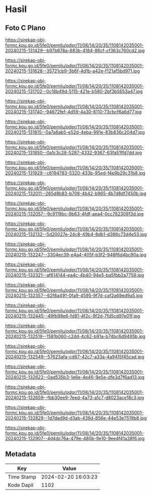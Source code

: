 # Hasil

## Foto C Plano

https://sirekap-obj-formc.kpu.go.id/5fe0/pemilu/pdpr/11/08/14/20/35/1108142035001-20240215-131429--b97b678a-883b-4184-86cf-cf363c760cd2.jpg

https://sirekap-obj-formc.kpu.go.id/5fe0/pemilu/pdpr/11/08/14/20/35/1108142035001-20240215-131628--35721cb9-3b6f-4d1b-a42e-f121af5bd971.jpg

https://sirekap-obj-formc.kpu.go.id/5fe0/pemilu/pdpr/11/08/14/20/35/1108142035001-20240215-131702--0c18b49d-5115-421e-b580-2bf3b5653a47.jpg

https://sirekap-obj-formc.kpu.go.id/5fe0/pemilu/pdpr/11/08/14/20/35/1108142035001-20240215-131740--94672fef-4d59-4a30-8110-73cbcf6a6d77.jpg

https://sirekap-obj-formc.kpu.go.id/5fe0/pemilu/pdpr/11/08/14/20/35/1108142035001-20240215-131815--0a7a6ab5-e52d-4eba-991e-83b836c204d7.jpg

https://sirekap-obj-formc.kpu.go.id/5fe0/pemilu/pdpr/11/08/14/20/35/1108142035001-20240215-131850--0a1c3c28-5287-4332-9367-63fa51ffd7dd.jpg

https://sirekap-obj-formc.kpu.go.id/5fe0/pemilu/pdpr/11/08/14/20/35/1108142035001-20240215-131929--c6194783-5320-433b-95ed-f4e9b29c31b8.jpg

https://sirekap-obj-formc.kpu.go.id/5fe0/pemilu/pdpr/11/08/14/20/35/1108142035001-20240215-132011--265d8b83-b708-4b42-b965-4b7d8df7450b.jpg

https://sirekap-obj-formc.kpu.go.id/5fe0/pemilu/pdpr/11/08/14/20/35/1108142035001-20240215-132057--9c9119bc-9b63-4fdf-aea4-0cc78230913d.jpg

https://sirekap-obj-formc.kpu.go.id/5fe0/pemilu/pdpr/11/08/14/20/35/1108142035001-20240215-132132--5d20027e-24c8-49b4-8db1-d386c73d4e53.jpg

https://sirekap-obj-formc.kpu.go.id/5fe0/pemilu/pdpr/11/08/14/20/35/1108142035001-20240215-132247--3304ec39-e4a4-405f-b3f2-948f6d4bc90a.jpg

https://sirekap-obj-formc.kpu.go.id/5fe0/pemilu/pdpr/11/08/14/20/35/1108142035001-20240215-132321--af614144-ea4c-4b40-94e5-ba5fbb2a7759.jpg

https://sirekap-obj-formc.kpu.go.id/5fe0/pemilu/pdpr/11/08/14/20/35/1108142035001-20240215-132357--62f8a491-0fa9-4595-9f7d-caf2a69ed9a5.jpg

https://sirekap-obj-formc.kpu.go.id/5fe0/pemilu/pdpr/11/08/14/20/35/1108142035001-20240215-132445--49fb98e6-fd81-4f2c-9f2d-7fd5cd97e01f.jpg

https://sirekap-obj-formc.kpu.go.id/5fe0/pemilu/pdpr/11/08/14/20/35/1108142035001-20240215-132519--1581b060-c2dd-4c62-b91a-b74bc6d9495b.jpg

https://sirekap-obj-formc.kpu.go.id/5fe0/pemilu/pdpr/11/08/14/20/35/1108142035001-20240215-132549--57623afa-cd67-42c7-a33a-4a9415f45cad.jpg

https://sirekap-obj-formc.kpu.go.id/5fe0/pemilu/pdpr/11/08/14/20/35/1108142035001-20240215-132622--0ad535b3-1e6e-4e46-9e5e-dfe3d7f6ad13.jpg

https://sirekap-obj-formc.kpu.go.id/5fe0/pemilu/pdpr/11/08/14/20/35/1108142035001-20240215-132659--fbb30ee9-7eed-4a73-a1c7-d8023ace18c3.jpg

https://sirekap-obj-formc.kpu.go.id/5fe0/pemilu/pdpr/11/08/14/20/35/1108142035001-20240215-132829--1d7dad9d-d3ab-436d-856e-44e53e7519b8.jpg

https://sirekap-obj-formc.kpu.go.id/5fe0/pemilu/pdpr/11/08/14/20/35/1108142035001-20240215-132907--4d4dc76a-479e-480b-9e10-9ee4f41a38f6.jpg


## Metadata

| Key        | Value               |
| ---------- | ------------------- |
| Time Stamp | 2024-02-20 16:03:23 |
| Kode Dapil | 1102                |



